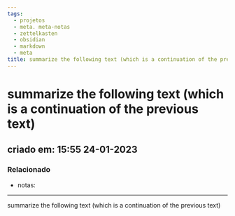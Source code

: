 ```yaml
---
tags:
  - projetos
  - meta. meta-notas
  - zettelkasten
  - obsidian
  - markdown
  - meta
title: summarize the following text (which is a continuation of the previous text)
---
```

# summarize the following text (which is a continuation of the previous text)
## criado em: 15:55 24-01-2023

### Relacionado
- notas: 
---
summarize the following text (which is a continuation of the previous text)